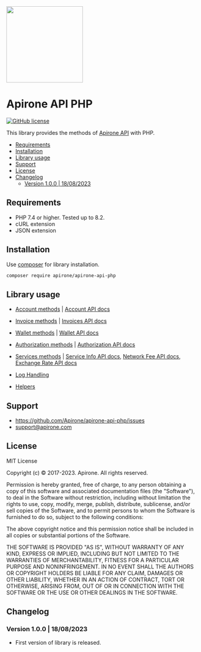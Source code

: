 <img src="https://apirone.com/docs/logo.svg" width="200">

# Apirone API PHP <!-- omit in toc -->

[![GitHub license](https://img.shields.io/badge/license-MIT-green.svg?style=flat-square)](https://raw.githubusercontent.com/Apirone/apirone-api-php/main/LICENSE)

This library provides the methods of [Apirone API](https://apirone.com/docs) with PHP. 

- [Requirements](#requirements)
- [Installation](#installation)
- [Library usage](#library-usage)
- [Support](#support)
- [License](#license)
- [Changelog](#changelog)
    - [Version 1.0.0 | 18/08/2023](#version-100--18082023)

## Requirements

- PHP 7.4 or higher. Tested up to 8.2.
- cURL extension
- JSON extension

## Installation

Use [composer](https://getcomposer.org/) for library installation.

```bash
composer require apirone/apirone-api-php
```

## Library usage

- [Account methods](./docs/Account.md) | [Account API docs](https://apirone.com/docs/account)

- [Invoice methods](./docs/Invoices.md) | [Invoices API docs](https://apirone.com/docs/invoices)

- [Wallet methods](./docs/Wallet.md) | [Wallet API docs](https://apirone.com/docs/wallet)

- [Authorization methods](./docs/Authorization.md) | [Authorization API docs](https://apirone.com/docs/authorization)

- [Services methods](./docs/Services.md) |
 [Service Info API docs](https://apirone.com/docs/service),
 [Network Fee API docs](https://apirone.com/docs/fee),
 [Exchange Rate API docs](https://apirone.com/docs/rate)

- [Log Handling](./docs/LogHandling.md)

- [Helpers](./docs/Helpers.md)

## Support

- https://github.com/Apirone/apirone-api-php/issues  
- support@apirone.com

## License

MIT License

Copyright (c) © 2017-2023. Apirone. All rights reserved.

Permission is hereby granted, free of charge, to any person obtaining a copy
of this software and associated documentation files (the "Software"), to deal
in the Software without restriction, including without limitation the rights
to use, copy, modify, merge, publish, distribute, sublicense, and/or sell
copies of the Software, and to permit persons to whom the Software is
furnished to do so, subject to the following conditions:

The above copyright notice and this permission notice shall be included in all
copies or substantial portions of the Software.

THE SOFTWARE IS PROVIDED "AS IS", WITHOUT WARRANTY OF ANY KIND, EXPRESS OR
IMPLIED, INCLUDING BUT NOT LIMITED TO THE WARRANTIES OF MERCHANTABILITY,
FITNESS FOR A PARTICULAR PURPOSE AND NONINFRINGEMENT. IN NO EVENT SHALL THE
AUTHORS OR COPYRIGHT HOLDERS BE LIABLE FOR ANY CLAIM, DAMAGES OR OTHER
LIABILITY, WHETHER IN AN ACTION OF CONTRACT, TORT OR OTHERWISE, ARISING FROM,
OUT OF OR IN CONNECTION WITH THE SOFTWARE OR THE USE OR OTHER DEALINGS IN THE
SOFTWARE.

## Changelog

### Version 1.0.0 | 18/08/2023

- First version of library is released.
